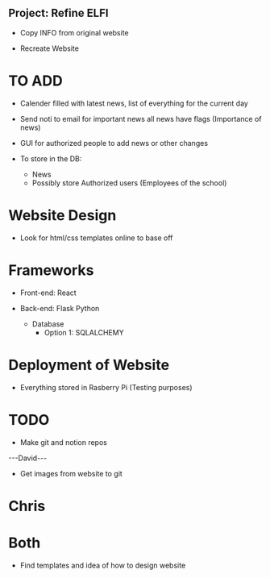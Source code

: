 ## Project: Refine ELFI

- Copy INFO from original website

- Recreate Website

# TO ADD

- Calender filled with latest news, list of everything for the current day
    
- Send noti to email for important news all news have flags (Importance of news)

- GUI for authorized people to add news or other changes

- To store in the DB:
    - News
    - Possibly store Authorized users (Employees of the school)

# Website Design

- Look for html/css templates online to base off

# Frameworks

- Front-end: React

- Back-end: Flask Python
    - Database
        - Option 1: SQLALCHEMY

# Deployment of Website

- Everything stored in Rasberry Pi (Testing purposes)


# TODO

- Make git and notion repos

---David---

- Get images from website to git

# Chris

# Both

- Find templates and idea of how to design website
